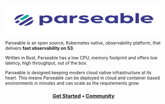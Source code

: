 <p align="center">
  <span">
    <a href="https://www.parseable.io" target="_blank"><img src="https://raw.githubusercontent.com/parseablehq/.github/main/images/new-logo.svg" alt="Parseable" width="500" height="100" /></a>
</p>


Parseable is an open source, Kubernetes native, observability platform, that delivers **fast observability on S3**.

Written in Rust, Parseable has a low CPU, memory footprint and offers low latency, high throughput, out of the box. 

Parseable is designed keeping modern cloud native infrastructure at its heart. This means Parseable can be deployed in cloud and container based environments in minutes and can scale as the requirements grow. 

<h3 align="center">
  <b><a href="https://www.parseable.io/docs/quick-start">Get Started</a></b>
  •
  <b><a href="https://launchpass.com/parseable">Community</a></b>
</h3>
